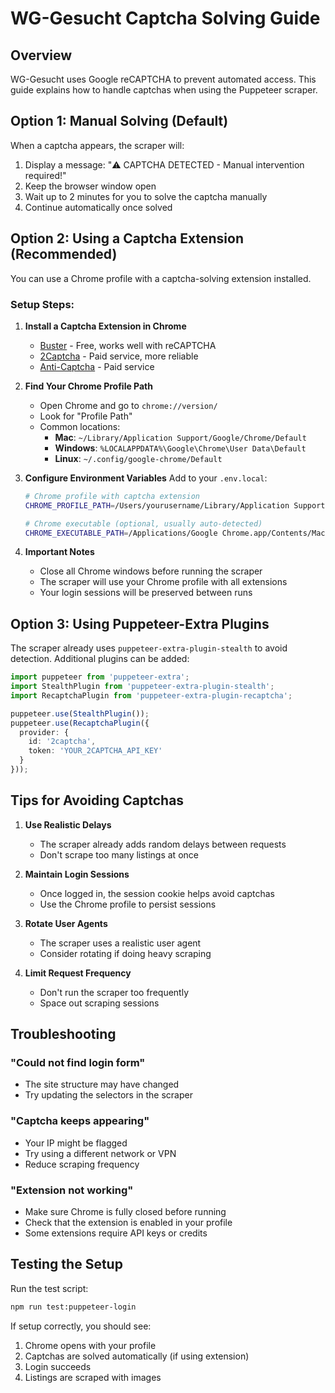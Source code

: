# WG-Gesucht Captcha Solving Guide

## Overview
WG-Gesucht uses Google reCAPTCHA to prevent automated access. This guide explains how to handle captchas when using the Puppeteer scraper.

## Option 1: Manual Solving (Default)
When a captcha appears, the scraper will:
1. Display a message: "⚠️ CAPTCHA DETECTED - Manual intervention required!"
2. Keep the browser window open
3. Wait up to 2 minutes for you to solve the captcha manually
4. Continue automatically once solved

## Option 2: Using a Captcha Extension (Recommended)
You can use a Chrome profile with a captcha-solving extension installed.

### Setup Steps:

1. **Install a Captcha Extension in Chrome**
   - [Buster](https://chrome.google.com/webstore/detail/buster-captcha-solver-for/mpbjkejclgfgadiemmefgebjfooflfhl) - Free, works well with reCAPTCHA
   - [2Captcha](https://chrome.google.com/webstore/detail/2captcha-solver/ifibfemgeogfhoebkmokieepdoobkbpo) - Paid service, more reliable
   - [Anti-Captcha](https://chrome.google.com/webstore/detail/anticaptcha-plugin/lphohgfbmcncdpcdpchamimlkopallki) - Paid service

2. **Find Your Chrome Profile Path**
   - Open Chrome and go to `chrome://version/`
   - Look for "Profile Path"
   - Common locations:
     - **Mac**: `~/Library/Application Support/Google/Chrome/Default`
     - **Windows**: `%LOCALAPPDATA%\Google\Chrome\User Data\Default`
     - **Linux**: `~/.config/google-chrome/Default`

3. **Configure Environment Variables**
   Add to your `.env.local`:
   ```bash
   # Chrome profile with captcha extension
   CHROME_PROFILE_PATH=/Users/yourusername/Library/Application Support/Google/Chrome/Default
   
   # Chrome executable (optional, usually auto-detected)
   CHROME_EXECUTABLE_PATH=/Applications/Google Chrome.app/Contents/MacOS/Google Chrome
   ```

4. **Important Notes**
   - Close all Chrome windows before running the scraper
   - The scraper will use your Chrome profile with all extensions
   - Your login sessions will be preserved between runs

## Option 3: Using Puppeteer-Extra Plugins
The scraper already uses `puppeteer-extra-plugin-stealth` to avoid detection. Additional plugins can be added:

```typescript
import puppeteer from 'puppeteer-extra';
import StealthPlugin from 'puppeteer-extra-plugin-stealth';
import RecaptchaPlugin from 'puppeteer-extra-plugin-recaptcha';

puppeteer.use(StealthPlugin());
puppeteer.use(RecaptchaPlugin({
  provider: {
    id: '2captcha',
    token: 'YOUR_2CAPTCHA_API_KEY'
  }
}));
```

## Tips for Avoiding Captchas

1. **Use Realistic Delays**
   - The scraper already adds random delays between requests
   - Don't scrape too many listings at once

2. **Maintain Login Sessions**
   - Once logged in, the session cookie helps avoid captchas
   - Use the Chrome profile to persist sessions

3. **Rotate User Agents**
   - The scraper uses a realistic user agent
   - Consider rotating if doing heavy scraping

4. **Limit Request Frequency**
   - Don't run the scraper too frequently
   - Space out scraping sessions

## Troubleshooting

### "Could not find login form"
- The site structure may have changed
- Try updating the selectors in the scraper

### "Captcha keeps appearing"
- Your IP might be flagged
- Try using a different network or VPN
- Reduce scraping frequency

### "Extension not working"
- Make sure Chrome is fully closed before running
- Check that the extension is enabled in your profile
- Some extensions require API keys or credits

## Testing the Setup

Run the test script:
```bash
npm run test:puppeteer-login
```

If setup correctly, you should see:
1. Chrome opens with your profile
2. Captchas are solved automatically (if using extension)
3. Login succeeds
4. Listings are scraped with images